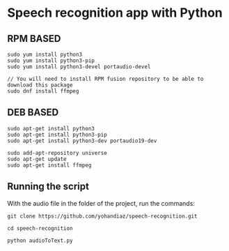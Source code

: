 # Speech recognition app with Python

## RPM BASED
```
sudo yum install python3
sudo yum install python3-pip
sudo yum install python3-devel portaudio-devel

// You will need to install RPM fusion repository to be able to download this package
sudo dnf install ffmpeg
```

## DEB BASED
```
sudo apt-get install python3
sudo apt-get install python3-pip
sudo apt-get install python3-dev portaudio19-dev

sudo add-apt-repository universe
sudo apt-get update
sudo apt-get install ffmpeg

```

## Running the script

With the audio file in the folder of the project, run the commands:

```
git clone https://github.com/yohandiaz/speech-recognition.git

cd speech-recognition

python audioToText.py
```